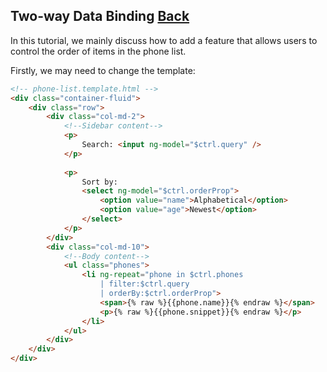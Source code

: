 ## Two-way Data Binding [Back](./../angular1.md)

In this tutorial, we mainly discuss how to add a feature that allows users to control the order of items in the phone list.

Firstly, we may need to change the template:

```html
<!-- phone-list.template.html -->
<div class="container-fluid">
    <div class="row">
        <div class="col-md-2">
            <!--Sidebar content-->
            <p>
                Search: <input ng-model="$ctrl.query" />
            </p>
            
            <p>
                Sort by:
                <select ng-model="$ctrl.orderProp">
                    <option value="name">Alphabetical</option>
                    <option value="age">Newest</option>
                </select>
            </p>
        </div>
        <div class="col-md-10">
            <!--Body content-->
            <ul class="phones">
                <li ng-repeat="phone in $ctrl.phones
                    | filter:$ctrl.query
                    | orderBy:$ctrl.orderProp">
                    <span>{% raw %}{{phone.name}}{% endraw %}</span>
                    <p>{% raw %}{{phone.snippet}}{% endraw %}</p>
                </li>
            </ul>
        </div>
    </div>
</div>
```
